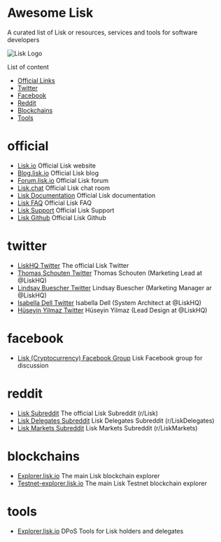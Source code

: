 Awesome Lisk
===============
A curated list of Lisk or resources, services and tools for software developers

![Lisk Logo](https://github.com/BlueDragon555/awesome-lisk/blob/master/Lisk.jpg?raw=true)

List of content

- [Official Links](#official)
- [Twitter](#twitter)
- [Facebook](#facebook)
- [Reddit](#reddit)
- [Blockchains](#blockchains)
- [Tools](#tools)

# official
* [Lisk.io](https://lisk.io) Official Lisk website
* [Blog.lisk.io](https://blog.lisk.io) Official Lisk blog
* [Forum.lisk.io](https://forum.lisk.io) Official Lisk forum
* [Lisk.chat](https://lisk.chat) Official Lisk chat room
* [Lisk Documentation](https://docs.lisk.io/docs) Official Lisk documentation
* [Lisk FAQ](https://docs.lisk.io/docs/faqs) Official Lisk FAQ
* [Lisk Support](https://lisk.zendesk.com/hc/en-us) Official Lisk Support
* [Lisk Github](https://github.com/LiskHQ) Official Lisk Github

# twitter
* [LiskHQ Twitter](https://twitter.com/LiskHQ) The official Lisk Twitter
* [Thomas Schouten Twitter](https://twitter.com/Thomelsch) Thomas Schouten (Marketing Lead at @LiskHQ)
* [Lindsay Buescher Twitter](https://twitter.com/Lindsay4Liberty) Lindsay Buescher (Marketing Manager ar @LiskHQ)
* [Isabella Dell Twitter](https://twitter.com/Isabella_Lisk) Isabella Dell (System Architect at @LiskHQ)
* [Hüseyin Yilmaz Twitter](https://twitter.com/imfine_thankyou) Hüseyin Yilmaz (Lead Design at @LiskHQ)

# facebook
* [Lisk (Cryptocurrency) Facebook Group](https://www.facebook.com/groups/329214464226295) Lisk Facebook group for discussion

# reddit
* [Lisk Subreddit](https://www.reddit.com/r/Lisk) The official Lisk Subreddit (r/Lisk)
* [Lisk Delegates Subreddit](https://www.reddit.com/r/LiskDelegates) Lisk Delegates Subreddit (r/LiskDelegates)
* [Lisk Markets Subreddit](https://www.reddit.com/r/LiskMarkets) Lisk Markets Subreddit (r/LiskMarkets)

# blockchains
* [Explorer.lisk.io](https://explorer.lisk.io) The main Lisk blockchain explorer
* [Testnet-explorer.lisk.io](https://testnet-explorer.lisk.io) The main Lisk Testnet blockchain explorer

# tools
* [Explorer.lisk.io](https://dpostools.com/LISK) DPoS Tools for Lisk holders and delegates
